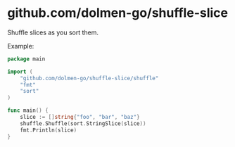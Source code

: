 # github.com/dolmen-go/shuffle-slice

Shuffle slices as you sort them.

Example:
```go
package main

import (
    "github.com/dolmen-go/shuffle-slice/shuffle"
    "fmt"
    "sort"
)

func main() {
    slice := []string{"foo", "bar", "baz"}
    shuffle.Shuffle(sort.StringSlice(slice))
    fmt.Println(slice)
}
```
